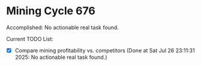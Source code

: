 # Mining Cycle 676

Accomplished: No actionable real task found.

Current TODO List:

- [x] Compare mining profitability vs. competitors  (Done at Sat Jul 26 23:11:31 2025: No actionable real task found.)